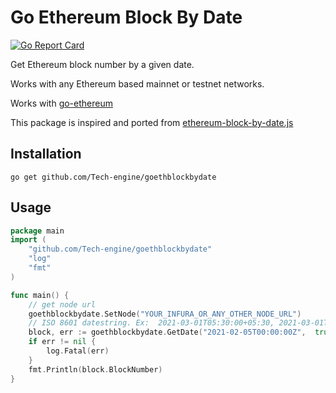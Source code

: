 # Go Ethereum Block By Date

[![Go Report Card](https://goreportcard.com/badge/github.com/Tech-engine/goethblockbydate)](https://goreportcard.com/report/github.com/Tech-engine/go)

Get Ethereum block number by a given date.

Works with any Ethereum based mainnet or testnet networks.

Works with [go-ethereum](https://github.com/ethereum/go-ethereum/)

This package is inspired and ported from [ethereum-block-by-date.js](https://github.com/monosux/ethereum-block-by-date)

## Installation

```
go get github.com/Tech-engine/goethblockbydate
```

## Usage

```go
package main
import (
	"github.com/Tech-engine/goethblockbydate"
	"log"
	"fmt"
)

func main() {
	// get node url
	goethblockbydate.SetNode("YOUR_INFURA_OR_ANY_OTHER_NODE_URL")
	// ISO 8601 datestring. Ex:  2021-03-01T05:30:00+05:30, 2021-03-01T00:00:00Z
	block, err := goethblockbydate.GetDate("2021-02-05T00:00:00Z",  true)
	if err != nil {
		log.Fatal(err)
	}
	fmt.Println(block.BlockNumber)
}
```
